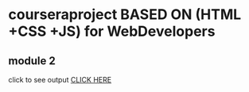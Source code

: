 # courseraproject BASED ON (HTML +CSS +JS) for WebDevelopers
## module 2
click to see output [CLICK HERE](https://sumit92mandal.github.io/courseraproject/module2/index.html)
